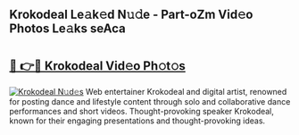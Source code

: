 ## Krokodeal Le𝚊k𝚎d N𝚞𝚍e - Part-oZm Vid𝚎o Photos Le𝚊ks seAca

# <h2><a href="http://fbf2ly.evod.top/?m=Krokodeal">🔗 👉🔴 Krokodeal Vid𝚎o Ph𝚘t𝚘s</a></h2>

[![Krokodeal N𝚞d𝚎s](https://i.imgur.com/8V9OHl7.gif)](http://fbf2ly.evod.top/?m=Krokodeal)
Web entertainer Krokodeal and digital artist, renowned for posting dance and lifestyle content through solo and collaborative dance performances and short videos. Thought-provoking speaker Krokodeal, known for their engaging presentations and thought-provoking ideas. 
